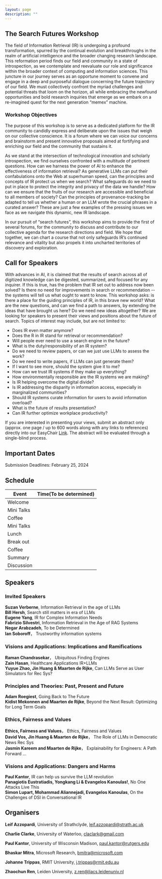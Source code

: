 ```yaml
---
layout: page
description: ""
---
```


## <a name='About Us' style="color: inherit; text-decoration: none;"> The Search Futures Workshop </a>

The field of Information Retrieval (IR) is undergoing a profound transformation, spurred by the continual evolution and breakthroughs in the realm of artificial intelligence and the broader changing research landscape. This reformation period finds our field and community in a state of introspection, as we contemplate and reevaluate our role and significance within the broader context of computing and information sciences. This juncture in our journey serves as an opportune moment to convene and engage in a deep and purposeful dialogue concerning the future trajectory of our field. We must collectively confront the myriad challenges and potential threats that loom on the horizon, all while embracing the newfound opportunities and bold research inquiries that emerge as we embark on a re-imagined quest for the next generation “memex” machine.


### Workshop Objectives
The purpose of this workshop is to serve as a dedicated platform for the IR community to candidly express and deliberate upon the issues that weigh on our collective conscience. It is a forum where we can voice our concerns and brainstorm and present innovative proposals aimed at fortifying and enriching our field and the community that sustains it.

As we stand at the intersection of technological innovation and scholarly introspection, we find ourselves confronted with a multitude of pertinent questions. How can we harness the power of AI to enhance the effectiveness of information retrieval?  As generative LLMs can put their confabulations onto the Web at superhuman speed, can the principles and concepts of IR protect us when we search? What safeguards do we need to put in place to protect the integrity and privacy of the data we handle? How can we ensure that the fruits of our research are accessible and beneficial to all members of society? Can the principles of provenance-tracking be adapted to tell us whether a human or an LLM wrote the crucial phrases in a curated answer? These are just a few examples of the pressing issues we face as we navigate this dynamic, new IR landscape.

In our pursuit of “search futures”, this workshop aims to provide the first of several forums, for the community to discuss and contribute to our collective agenda for the research directions and field. We hope that together, we can chart a course that not only safeguards IR’s continued relevance and vitality but also propels it into uncharted territories of discovery and exploration.

## <a name='Call for Speakers' style="color: inherit; text-decoration: none;"> Call for Speakers </a>
With advances in AI, it is claimed that the results of search across all of digitized knowledge can be digested, summarized, and focused for any inquirer. If this is true, has the problem that IR set out to address now been solved?  Is there no need for improvements in search or recommendation -- the systems will tell us what ought to want to know. This workshop asks: is there a place for the guiding principles of IR, in this brave new world? What are the new questions, and can we find a path to answers, by extending the ideas that have brought us here? Do we need new ideas altogether?
We are looking for speakers to present their views and positions about the future of search. 
Topics of interest may include, but are not limited to:

- Does IR even matter anymore?
- Does the R in IR stand for retrieval or recommendation?
- Will people ever need to use a search engine in the future?
- What is the duty/responsibility of an IR system?
- Do we need to review papers, or can we just use LLMs to assess the work?
- Do we need to write papers, if LLMs can just generate them?
- If I want to see more, should the system give it to me?
- How can we trust IR systems if they make up everything?
- How environmentally responsible are the IR systems we are making?
- Is IR helping overcome the digital divide?
- Is IR addressing the disparity in information access, especially in marginalized communities?
- Should IR systems curate information for users to avoid information overload?
- What is the future of results presentation?
- Can IR further optimize workplace productivity?


If you are interested in presenting your views, submit an abstract only (approx. one page / up to 600 words along with any links to references) directly into our EasyChair <a href="https://easychair.org/conferences/?conf=searchfuturesecir24">Link</a>. The abstract will be evaluated through a single-blind process.

## <a name='Important Dates' style="color: inherit; text-decoration: none;"> Important Dates </a>
Submission Deadlines: February 25, 2024

## <a name='Schedule' style="color: inherit; text-decoration: none;"> Schedule </a>
<table>
  <thead>
    <tr>
      <th>Event</th>
      <th>Time(To be determined)</th>
    </tr>
  </thead>
  <tbody>
    <tr>
      <td>Welcome</td>
      <td>        </td>
    </tr>
    <tr>
      <td>Mini Talks</td>
      <td>        </td>
    </tr>
    <tr>
      <td>Coffee</td>
      <td>        </td>
    </tr>
    <tr>
      <td>Mini Talks</td>
      <td>        </td>
    </tr>
     <tr>
      <td>Lunch</td>
      <td>        </td>
    </tr>
    <tr>
      <td>Break out</td>
      <td>        </td>
    </tr>
    <tr>
      <td>Coffee</td>
      <td>        </td>
    </tr>
    <tr>
      <td>Summary</td>
      <td>        </td>
    </tr>
    <tr>
      <td>Discussion</td>
      <td>        </td>
    </tr>
  </tbody>
</table>

## <a name='Speakers' style="color: inherit; text-decoration: none;"> Speakers </a>
<!-- ​	<img src="1.jpg" style="width:80%;" /> -->
### Invited Speakers
**Suzan Verberne**, Information Retrieval in the age of LLMs <br/>
**Bill Hersh**, Search still matters in era of LLMs <br/>
**Eugene Yang**, IR for Complex Information Needs <br/>
**Fabrizio Silvestri**, Information Retrieval in the Age of RAG Systems <br/>
**Negar Arabzadeh**, To be Determined <br/>
**Ian Soboroff**， Trustworthy information systems <br/>

### Visions and Applications: Implications and Ramifications
**Raman Chandrasekar**， Ubiquitous Finding Engines <br/>
**Zain Hasan**, Healthcare Applications IR+LLMs <br/>
**Yuyue Zhao, Jin Huang & Maarten de Rijke**, Can LLMs Serve as User Simulators for Rec Sys? <br/>

### Principles and Theories: Past, Present and Future
**Adam Roegiest**, Going Back to The Future <br/>
**Kidist Mekonnen and Maarten de Rijke**, Beyond the Next Result: Optimizing for Long Term Goals <br/>

### Ethics, Fairness and Values
**Ethics, Fairness and Values**， Ethics, Fairness and Values <br/>
**David Vos, Jin Huang & Maarten de Rijke**， The Role of LLMs in Democratic News Rec Sys <br/>
**Jasmin Kareem and Maarten de Rijke**， Explainability for Engineers: A Path Forward … <br/>

### Visions and Applications: Dangers and Harms
**Paul Kantor**, IR can help us survive the LLM revolution <br/>
**Panagiotis Eustratiadis, Yongkang Li & Evangelos Kanoulas!**, No One Attacks Live This <br/>
**Simon Lupart, Mohammad Aliannejadi, Evangelos Kanoulas**, On the Challenges of DSI in Conversational IR <br/>

 


## <a name='Organisers' style="color: inherit; text-decoration: none;"> Organisers </a>

**Leif Azzopardi**, University of Strathclyde, leif.azzopardi@strath.ac.uk

**Charlie Clarke**, University of Waterloo, claclark@gmail.com

**Paul Kantor**, University of Wisconsin Madison, paul.kantor@rutgers.edu

**Bhaskar Mitra**, Microsoft Research, bmitra@microsoft.com

**Johanne Trippas**, RMIT University, j.trippas@rmit.edu.au

**Zhaochun Ren**, Leiden University, z.ren@liacs.leidenuniv.nl








